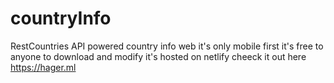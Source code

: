 # countryInfo
RestCountries API powered country info web
it's only mobile first
it's free to anyone to download and modify
it's hosted on netlify cheeck it out here https://hager.ml
